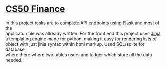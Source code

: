 # [CS50 Finance](https://cs50.harvard.edu/x/2020/tracks/web/finance/)
In this project tasks are to complete API endpoints using [Flask](https://flask.palletsprojects.com/en/1.1.x/) and most of the <br />
applicaton file was allready written.  For the front end this project uses [Jinja](https://jinja.palletsprojects.com/en/2.11.x/templates) <br />
a templating engine made for python, making it easy for rendering lists of object with just jinja syntax within html markup. Used SQL/sqlite for database, <br />
where there where two tables users and ledger which store all the data needed. <br />

